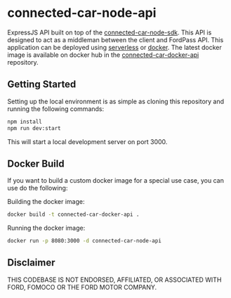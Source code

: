 # connected-car-node-api

ExpressJS API built on top of the [connected-car-node-sdk](https://github.com/ianjwhite99/connected-car-node-sdk). This API is designed to act as a middleman between the client and FordPass API. This application can be deployed using [serverless](https://serverless.com/) or [docker](https://www.docker.com/). The latest docker image is available on docker hub in the [connected-car-docker-api](https://hub.docker.com/r/ianjwhite99/connected-car-docker-api/) repository.

## Getting Started

Setting up the local environment is as simple as cloning this repository and running the following commands:

```bash
npm install
npm run dev:start
```

This will start a local development server on port 3000.

## Docker Build

If you want to build a custom docker image for a special use case, you can use do the following:

Building the docker image:

```bash
docker build -t connected-car-docker-api .
```

Running the docker image:

```bash
docker run -p 8080:3000 -d connected-car-node-api
```

## Disclaimer

THIS CODEBASE IS NOT ENDORSED, AFFILIATED, OR ASSOCIATED WITH FORD, FOMOCO OR THE FORD MOTOR COMPANY.
